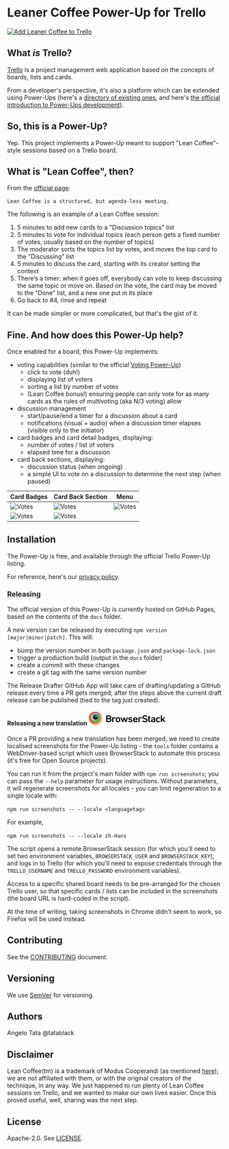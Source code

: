 # Leaner Coffee Power-Up for Trello

<a href="https://trello.com/power-ups/5d1249acb16eef6f790f2af9/enable">
  <img
    alt="Add Leaner Coffee to Trello"
    title="Add Leaner Coffee to Trello"
    height="40" width="144"
    src="https://p.trellocdn.com/add_to_trello.png"
    srcSet="https://p.trellocdn.com/add_to_trello.png 1x,
      https://p.trellocdn.com/add_to_trello@2x.png 2x"
  />
</a>

## What _is_ Trello?
[Trello](https://trello.com/) is a project management web application based on the concepts of boards, lists and cards.

From a developer's perspective, it's also a platform which can be extended using Power-Ups
(here's a [directory of existing ones](https://trello.com/power-ups), and here's [the official introduction to Power-Ups development](https://developers.trello.com/reference#power-ups-intro)).

## So, this is a Power-Up?
Yep. This project implements a Power-Up meant to support "Lean Coffee"-style sessions based on a Trello board.

## What is "Lean Coffee", then?
From the [official page](http://leancoffee.org/):

    Lean Coffee is a structured, but agenda-less meeting.

The following is an example of a Lean Coffee session:
1. 5 minutes to add new cards to a "Discussion topics" list
2. 5 minutes to vote for individual topics (each person gets a fixed number of votes, usually based on the number of topics)
3. The moderator sorts the topics list by votes, and moves the top card to the "Discussing" list
4. 5 minutes to discuss the card, starting with its creator setting the context
5. There’s a timer: when it goes off, everybody can vote to keep discussing the same topic or move on. Based on the vote, the card may be moved to the “Done” list, and a new one put in its place
6. Go back to #4, rinse and repeat

It can be made simpler or more complicated, but that's the gist of it.

## Fine. And how does this Power-Up help?
Once enabled for a board, this Power-Up implements:
- voting capabilities (similar to the official [Voting Power-Up](http://info.trello.com/power-ups/voting))
    - click to vote (duh!)
    - displaying list of voters
    - sorting a list by number of votes
    - (Lean Coffee bonus!) ensuring people can only vote for as many cards as the rules of multivoting (aka N/3 voting) allow
- discussion management
    - start/pause/end a timer for a discussion about a card
    - notifications (visual + audio) when a discussion timer elapses (visible only to the initiator)
- card badges and card detail badges, displaying:
    - number of votes / list of voters
    - elapsed time for a discussion
- card back sections, displaying:
    - discussion status (when ongoing)
    - a simple UI to vote on a discussion to determine the next step (when paused)

Card Badges | Card Back Section | Menu
------------|--------------------| ----
![Votes][CardBadgeVoting]  | ![Votes][CardBackSectionOngoing] | ![Votes][PowerUpButtons]
![Votes][CardBadgeOngoing] | ![Votes][CardBackSectionPaused] | 

[CardBadgeVoting]: ./assets/readme/card_badge_voting.png
[CardBadgeOngoing]: ./assets/readme/card_badge_ongoing.png
[CardBackSectionOngoing]: ./assets/readme/ongoing_discussion.png
[CardBackSectionPaused]: ./assets/readme/paused_discussion.png
[PowerUpButtons]: ./assets/readme/buttons.png

[BrowserStack]: ./assets/readme/browserstack_logo.svg

## Installation
The Power-Up is free, and available through the official Trello Power-Up listing.

For reference, here's our [privacy policy](PRIVACY.md).

### Releasing
The official version of this Power-Up is currently hosted on GitHub Pages, based on the contents of the `docs` folder.

A new version can be released by executing `npm version [major|minor|patch]`.
This will:
- bump the version number in both `package.json` and `package-lock.json`
- trigger a production build (output in the `docs` folder)
- create a commit with these changes
- create a git tag with the same version number

The Release Drafter GitHub App will take care of drafting/updating a GitHub release every time a PR gets merged; after the steps above the current draft release can be published (tied to the tag just created).

#### Releasing a new translation [![BrowserStack][BrowserStack]](https://www.browserstack.com)

Once a PR providing a new translation has been merged, we need to create localised screenshots for the Power-Up listing - the `tools` folder contains a WebDriver-based script which uses BrowserStack to automate this process (it's free for Open Source projects).

You can run it from the project's main folder with `npm run screenshots`; you can pass the `--help` parameter for usage instructions.
Without parameters, it will regenerate screenshots for all locales - you can limit regeneration to a single locale with:

```npm run screenshots -- --locale <languagetag>```

For example,

```npm run screenshots -- --locale zh-Hans```

The script opens a remote BrowserStack session (for which you'll need to set two environment variables, `BROWSERSTACK_USER` and `BROWSERSTACK_KEY`), and logs in to Trello (for which you'll need to expose credentials through the `TRELLO_USERNAME` and `TRELLO_PASSWORD` environment variables).

Access to a specific shared board needs to be pre-arranged for the chosen Trello user, so that specific cards / lists can be included in the screenshots (the board URL is hard-coded in the script).

At the time of writing, taking screenshots in Chrome didn't seem to work, so Firefox will be used instead.

## Contributing
See the [CONTRIBUTING](CONTRIBUTING.md) document.

## Versioning
We use [SemVer](http://semver.org/) for versioning.

## Authors
Angelo Tata @tatablack

## Disclaimer
Lean Coffee(tm) is a trademark of Modus Cooperandi (as mentioned [here](http://leancoffee.org/)); we are not affiliated with them, or with the original creators of the technique, in any way. We just happened to run plenty of Lean Coffee sessions on Trello, and we wanted to make our own lives easier. Once this proved useful, well, sharing was the next step.

## License
Apache-2.0. See [LICENSE](./LICENSE).
